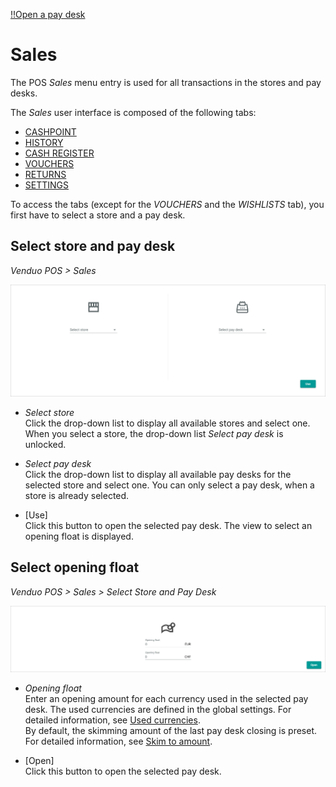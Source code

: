 [!!Open a pay desk](../Operation/01_OpenPayDesk.md)

# Sales

The POS *Sales* menu entry is used for all transactions in the stores and pay desks.
<!---Error-->

The *Sales* user interface is composed of the following tabs:
- [CASHPOINT](./01a_Cashpoint.md)
- [HISTORY](./01b_History.md)
- [CASH REGISTER](./01c_CashRegister.md)
- [VOUCHERS](./01d_Vouchers.md)
- [RETURNS](./01e_Returns.md)
- [SETTINGS](./01f_Settings.md)


To access the tabs (except for the *VOUCHERS* and the *WISHLISTS* tab), you first have to select a store and a pay desk.


## Select store and pay desk

*Venduo POS > Sales*

![Sales](../../Assets/Screenshots/POS/Sales/Select.png "[Sales]")

- *Select store*   
    Click the drop-down list to display all available stores and select one. When you select a store, the drop-down list *Select pay desk* is unlocked.

- *Select pay desk*   
    Click the drop-down list to display all available pay desks for the selected store and select one. You can only select a pay desk, when a store is already selected.

- [Use]   
    Click this button to open the selected pay desk. The view to select an opening float is displayed.


## Select opening float

*Venduo POS > Sales > Select Store and Pay Desk*

![Sales](../../Assets/Screenshots/POS/Sales/OpeningFloat.png "[Sales]")

- *Opening float*   
    Enter an opening amount for each currency used in the selected pay desk. The used currencies are defined in the global settings. For detailed information, see [Used currencies](./02a_GlobalSettings.md#used-currencies).  
    By default, the skimming amount of the last pay desk closing is preset. For detailed information, see [Skim to amount](./02a_GlobalSettings.md#skim-to-amount).

- [Open]   
    Click this button to open the selected pay desk.
